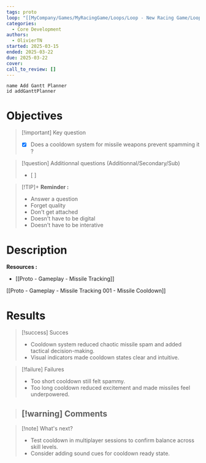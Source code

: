 ```yaml
---
tags: proto
loop: "[[MyCompany/Games/MyRacingGame/Loops/Loop - New Racing Game/Loop - New Racing Game.md]]"
categories:
  - Core Development
authors:
  - OlivierTN
started: 2025-03-15
ended: 2025-03-22
due: 2025-03-22
cover:
call_to_review: []
---
```


```button
name Add Gantt Planner
id addGanttPlanner
```
# Objectives

> [!important] Key question
> - [x] Does a cooldown system for missile weapons prevent spamming it ?

> [!question] Additionnal questions (Additionnal/Secondary/Sub)
> - [ ] 

> [!TIP]+ **Reminder :** 
> - Answer a question
> - Forget quality
> - Don't get attached
> - Doesn't have to be digital
> - Doesn't have to be interative

# Description
**Resources :**
- [[Proto - Gameplay - Missile Tracking]]


[[Proto - Gameplay - Missile Tracking 001 - Missile Cooldown]]











# Results

> [!success] Succes
> - Cooldown system reduced chaotic missile spam and added tactical decision-making.
> - Visual indicators made cooldown states clear and intuitive.

> [!failure] Failures
> - Too short cooldown still felt spammy.
> - Too long cooldown reduced excitement and made missiles feel underpowered.

> [!warning] Comments
> - 

>[!note] What's next? 
> - Test cooldown in multiplayer sessions to confirm balance across skill levels.
> - Consider adding sound cues for cooldown ready state.

